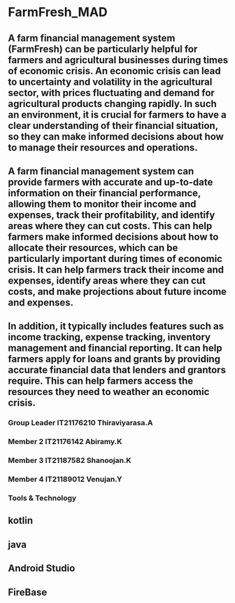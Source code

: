 # FarmFresh_MAD
## A farm financial management system (FarmFresh) can be particularly helpful for farmers and agricultural businesses during times of economic crisis. An economic crisis can lead to uncertainty and volatility in the agricultural sector, with prices fluctuating and demand for agricultural products changing rapidly. In such an environment, it is crucial for farmers to have a clear understanding of their financial situation, so they can make informed decisions about how to manage their resources and operations.
## A farm financial management system can provide farmers with accurate and up-to-date information on their financial performance, allowing them to monitor their income and expenses, track their profitability, and identify areas where they can cut costs. This can help farmers make informed decisions about how to allocate their resources, which can be particularly important during times of economic crisis. It can help farmers track their income and expenses, identify areas where they can cut costs, and make projections about future income and expenses.
## In addition, it typically includes features such as income tracking, expense tracking, inventory management and financial reporting. It can help farmers apply for loans and grants by providing accurate financial data that lenders and grantors require. This can help farmers access the resources they need to weather an economic crisis.

### Group Leader  IT21176210  Thiraviyarasa.A
### Member 2      IT21176142  Abiramy.K
### Member 3      IT21187582  Shanoojan.K
### Member 4      IT21189012  Venujan.Y

### Tools & Technology
## kotlin
## java
## Android Studio
## FireBase 
